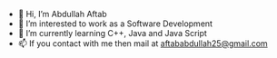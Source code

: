 - 👋 Hi, I’m Abdullah Aftab
- 👀 I’m interested to work as a Software Development
- 🌱 I’m currently learning C++, Java and Java Script
- 📫 If you contact with me then mail at aftababdullah25@gmail.com
